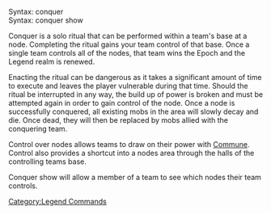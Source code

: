 Syntax: conquer  
Syntax: conquer show

Conquer is a solo ritual that can be performed within a team's base at a
node. Completing the ritual gains your team control of that base. Once a
single team controls all of the nodes, that team wins the Epoch and the
Legend realm is renewed.

Enacting the ritual can be dangerous as it takes a significant amount of
time to execute and leaves the player vulnerable during that time.
Should the ritual be interrupted in any way, the build up of power is
broken and must be attempted again in order to gain control of the node.
Once a node is successfully conquered, all existing mobs in the area
will slowly decay and die. Once dead, they will then be replaced by mobs
allied with the conquering team.

Control over nodes allows teams to draw on their power with
[Commune](Commune "wikilink"). Control also provides a shortcut into a
nodes area through the halls of the controlling teams base.

Conquer show will allow a member of a team to see which nodes their team
controls.

[Category:Legend Commands](Category:Legend_Commands "wikilink")
